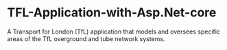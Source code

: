 # TFL-Application-with-Asp.Net-core
A Transport for London (TfL) application that models and oversees specific areas of the TfL overground and tube network systems.
